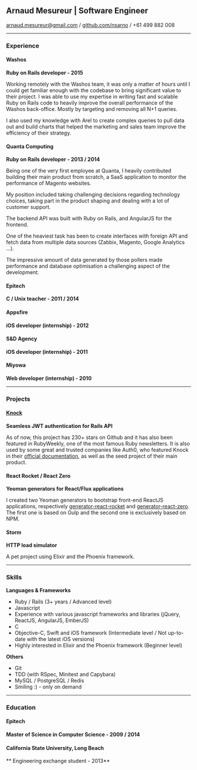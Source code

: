 ## Arnaud Mesureur | Software Engineer

[arnaud.mesureur@gmail.com](mailto:arnaud.mesureur@gmail.com) / [github.com/nsarno](https://github.com/nsarno) / +61 499 882 008

------

### Experience

#### Washos
**Ruby on Rails developer - 2015**

Working remotely with the Washos team, it was only a matter of hours until I could get familiar enough with the codebase to bring significant value to their project. I was able to use my expertise in writing fast and scalable Ruby on Rails code to heavily improve the overall performance of the Washos back-office. Mostly by targeting and removing all N+1 queries.

I also used my knowledge with Arel to create complex queries to pull data out and build charts that helped the marketing and sales team improve the efficiency of their strategy.

#### Quanta Computing
**Ruby on Rails developer - 2013 / 2014**

Being one of the very first employee at Quanta, I heavily contributed building their main product from scratch, a SaaS application to monitor the performance of Magento websites.

My position included taking challenging decisions regarding technology choices, taking part in the product shaping and dealing with a lot of customer support.

The backend API was built with Ruby on Rails, and AngularJS for the frontend.

One of the heaviest task has been to create interfaces with foreign API and fetch data from multiple data sources (Zabbix, Magento, Google Analytics ...).

The impressive amount of data generated by those pollers made performance and database optimisation a challenging aspect of the development.

#### Epitech
**C / Unix teacher - 2011 / 2014**

#### Appsfire
**iOS developer (internship) - 2012**

#### S&D Agency
**iOS developer (internship) - 2011**

#### Miyowa
**Web developer (internship) - 2010**

------

### Projects

#### [Knock](https://github.com/nsarno/knock)
**Seamless JWT authentication for Rails API**

As of now, this project has 230+ stars on Github and it has also been featured in RubyWeekly, one of the most famous Ruby newsletters. It is also used by some great and trusted companies like Auth0, who featured Knock in their [official documentation](https://auth0.com/docs/server-apis/rails), as well as the seed project of their main product.


#### React Rocket / React Zero
**Yeoman generators for React/Flux applications**

I created two Yeoman generators to bootstrap front-end ReactJS applications, respectively [generator-react-rocket](https://github.com/nsarno/generator-react-rocket) and [generator-react-zero](https://github.com/nsarno/generator-react-zero).
The first one is based on Gulp and the second one is exclusively based on NPM.


#### Storm
**HTTP load simulator**

A pet project using Elixir and the Phoenix framework.

------

### Skills

**Languages & Frameworks**

- Ruby / Rails (3+ years / Advanced level)
- Javascript
- Experience with various javascript frameworks and libraries (jQuery, ReactJS, AngularJS, EmberJS)
- C
- Objective-C, Swift and iOS framework (Intermediate level / Not up-to-date with the latest iOS versions)
- Highly interested in Elixir and the Phoenix framework (Beginner level)

**Others**

- Git
- TDD (with RSpec, Minitest and Capybara)
- MySQL / PostgreSQL / Redis
- Smiling :) - only on demand

------

### Education

#### Epitech
**Master of Science in Computer Science - 2009 / 2014**

#### California State University, Long Beach
** Engineering exchange student - 2013**
